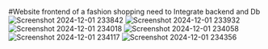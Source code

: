 #Website frontend of a fashion shopping
need to Integrate backend and Db ![Screenshot 2024-12-01 233842](https://github.com/user-attachments/assets/a7464a07-b7ec-4f8f-93d8-99541c663686)
![Screenshot 2024-12-01 233932](https://github.com/user-attachments/assets/56476e58-f6a3-4d0e-87a8-641752b7e481)
![Screenshot 2024-12-01 234018](https://github.com/user-attachments/assets/414a21dc-1db7-4853-8f3a-a358beff29eb)
![Screenshot 2024-12-01 234058](https://github.com/user-attachments/assets/136c941a-f9bf-4b68-8aff-1bd8c2c25b0b)
![Screenshot 2024-12-01 234117](https://github.com/user-attachments/assets/d0fb6cff-58dc-4b3a-96d3-0911388f1c16)
![Screenshot 2024-12-01 234356](https://github.com/user-attachments/assets/9985807d-3890-47c7-b3b6-bf4f8d0ca401)
